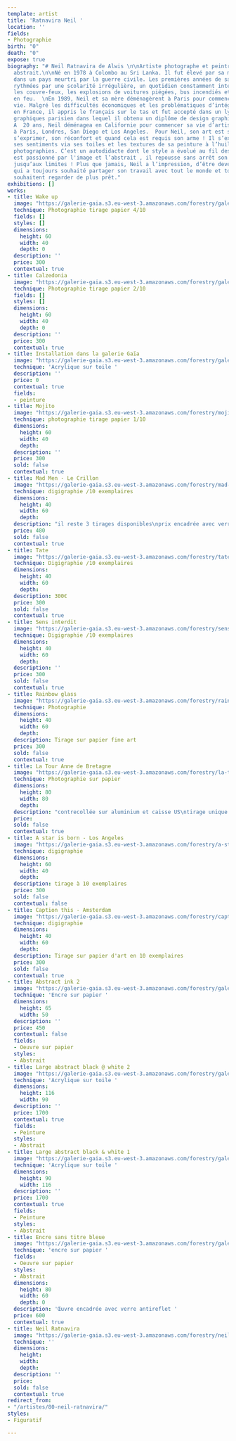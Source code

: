 ```yaml
---
template: artist
title: 'Ratnavira Neil '
location: ''
fields:
- Photographie
birth: "0"
death: "0"
expose: true
biography: "# Neil Ratnavira de Alwis \n\nArtiste photographe et peintre expressionniste
  abstrait.\n\nNé en 1978 à Colombo au Sri Lanka. Il fut élevé par sa mère et grand-mère
  dans un pays meurtri par la guerre civile. Les premières années de sa vie furent
  rythmées par une scolarité irrégulière, un quotidien constamment interrompu par
  les couvre-feux, les explosions de voitures piégées, bus incendiés et immeubles
  en feu.  \nEn 1989, Neil et sa mère déménagèrent à Paris pour commencer une nouvelle
  vie. Malgré les difficultés économiques et les problématiques d’intégration sociale
  en France, il appris le français sur le tas et fut accepté dans un lycée d’arts
  graphiques parisien dans lequel il obtenu un diplôme de design graphique et d’Art.
  A  20 ans, Neil déménagea en Californie pour commencer sa vie d’artiste. Il a exposé
  à Paris, Londres, San Diego et Los Angeles.  Pour Neil, son art est sa façon de
  s’exprimer, son réconfort et quand cela est requis son arme ! Il s’exprime et dépeint
  ses sentiments via ses toiles et les textures de sa peinture à l’huile ou de ses
  photographies. C’est un autodidacte dont le style a évolué au fil des années. Il
  est passionné par l'image et l’abstrait , il repousse sans arrêt son Art et lui-même
  jusqu’aux limites ! Plus que jamais, Neil a l’impression, d’être devenu cet artiste
  qui a toujours souhaité partager son travail avec tout le monde et tous ceux qui
  souhaitent regarder de plus prêt."
exhibitions: []
works:
- title: Wake up
  image: "https://galerie-gaia.s3.eu-west-3.amazonaws.com/forestry/galerie-gaia-neil-ratnavira-wake-up.jpg"
  technique: Photographie tirage papier 4/10
  fields: []
  styles: []
  dimensions:
    height: 60
    width: 40
    depth: 0
  description: ''
  price: 300
  contextual: true
- title: Calzedonia
  image: "https://galerie-gaia.s3.eu-west-3.amazonaws.com/forestry/galerie-gaia-neil-ratnavira-calzedonia.jpg"
  technique: Photographie tirage papier 2/10
  fields: []
  styles: []
  dimensions:
    height: 60
    width: 40
    depth: 0
  description: ''
  price: 300
  contextual: true
- title: Installation dans la galerie Gaïa
  image: "https://galerie-gaia.s3.eu-west-3.amazonaws.com/forestry/galeriegaia-Acrylic-wall.jpg"
  technique: 'Acrylique sur toile '
  description: ''
  price: 0
  contextual: true
  fields:
  - peinture
- title: Mojito
  image: "https://galerie-gaia.s3.eu-west-3.amazonaws.com/forestry/mojito.jpg"
  technique: photographie tirage papier 1/10
  dimensions:
    height: 60
    width: 40
    depth: 
  description: ''
  price: 300
  sold: false
  contextual: true
- title: Mad Men - Le Crillon
  image: "https://galerie-gaia.s3.eu-west-3.amazonaws.com/forestry/mad-men-le-crillon.jpg"
  technique: digigraphie /10 exemplaires
  dimensions:
    height: 40
    width: 60
    depth: 
  description: "il reste 3 tirages disponibles\nprix encadrée avec verre musée "
  price: 480
  sold: false
  contextual: true
- title: Tate
  image: "https://galerie-gaia.s3.eu-west-3.amazonaws.com/forestry/tate.jpg"
  technique: Digigraphie /10 exemplaires
  dimensions:
    height: 40
    width: 60
    depth: 
  description: 300€
  price: 300
  sold: false
  contextual: true
- title: Sens interdit
  image: "https://galerie-gaia.s3.eu-west-3.amazonaws.com/forestry/sens-interdit.jpg"
  technique: Digigraphie /10 exemplaires
  dimensions:
    height: 40
    width: 60
    depth: 
  description: ''
  price: 300
  sold: false
  contextual: true
- title: Rainbow glass
  image: "https://galerie-gaia.s3.eu-west-3.amazonaws.com/forestry/rainbow-glass.jpg"
  technique: Photographie
  dimensions:
    height: 40
    width: 60
    depth: 
  description: Tirage sur papier fine art
  price: 300
  sold: false
  contextual: true
- title: La Tour Anne de Bretagne
  image: "https://galerie-gaia.s3.eu-west-3.amazonaws.com/forestry/la-tour-anne-de-bretagne.jpg"
  technique: Photographie sur papier
  dimensions:
    height: 80
    width: 80
    depth: 
  description: "contrecollée sur aluminium et caisse US\ntirage unique \nvendu"
  price: 
  sold: false
  contextual: true
- title: A star is born - Los Angeles
  image: "https://galerie-gaia.s3.eu-west-3.amazonaws.com/forestry/a-star-is-born-los-angeles.jpg"
  technique: digigraphie
  dimensions:
    height: 60
    width: 40
    depth: 
  description: tirage à 10 exemplaires
  price: 300
  sold: false
  contextual: false
- title: Caption this - Amsterdam
  image: "https://galerie-gaia.s3.eu-west-3.amazonaws.com/forestry/caption-this-amsterdam.jpg"
  technique: digigraphie
  dimensions:
    height: 40
    width: 60
    depth: 
  description: Tirage sur papier d'art en 10 exemplaires
  price: 300
  sold: false
  contextual: true
- title: Abstract ink 2
  image: "https://galerie-gaia.s3.eu-west-3.amazonaws.com/forestry/galeriegaia-small-ink4-paper-neil-ratnavira-manoirart.jpg"
  technique: 'Encre sur papier '
  dimensions:
    height: 65
    width: 50
  description: ''
  price: 450
  contextual: false
  fields:
  - Oeuvre sur papier
  styles:
  - Abstrait
- title: Large abstract black @ white 2
  image: "https://galerie-gaia.s3.eu-west-3.amazonaws.com/forestry/galeriegaia-large-abstract-acrylic-painting-blue-neil-ratnavira-manoirart.jpg"
  technique: 'Acrylique sur toile '
  dimensions:
    height: 116
    width: 90
  description: ''
  price: 1700
  contextual: true
  fields:
  - Peinture
  styles:
  - Abstrait
- title: Large abstract black & white 1
  image: "https://galerie-gaia.s3.eu-west-3.amazonaws.com/forestry/galeriegaia-large-abstract-acrylic-painting-blackwhite-neil-ratnavira-manoirart.jpg"
  technique: 'Acrylique sur toile '
  dimensions:
    height: 90
    width: 116
  description: ''
  price: 1700
  contextual: true
  fields:
  - Peinture
  styles:
  - Abstrait
- title: Encre sans titre bleue
  image: "https://galerie-gaia.s3.eu-west-3.amazonaws.com/forestry/galeriegaia_ratnavira_titre_format-hxl-06.jpg"
  technique: 'encre sur papier '
  fields:
  - Oeuvre sur papier
  styles:
  - Abstrait
  dimensions:
    height: 80
    width: 60
    depth: 0
  description: 'Œuvre encadrée avec verre antireflet '
  price: 600
  contextual: true
- title: Neil Ratnavira
  image: "https://galerie-gaia.s3.eu-west-3.amazonaws.com/forestry/neil-ratnavira.jpg"
  technique: ''
  dimensions:
    height: 
    width: 
    depth: 
  description: ''
  price: 
  sold: false
  contextual: true
redirect_from:
- "/artistes/80-neil-ratnavira/"
styles:
- Figuratif

---
```

